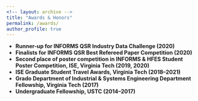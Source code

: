 ```yaml
---
<!-- layout: archive -->
title: "Awards & Honors"
permalink: /awards/
author_profile: true
---
```

*  **Runner-up for INFORMS QSR Industry Data Challenge (2020)**
*  **Finalists for INFORMS QSR Best Refereed Paper Competition (2020)**
*  **Second place of poster competition in INFORMS & HFES Student Poster Competition, ISE, Virginia Tech (2019, 2020)**
*  **ISE Graduate Student Travel Awards, Virginia Tech (2018–2021)**
*  **Grado Department of Industrial & Systems Engineering Department Fellowship, Virginia Tech (2017)**
*  **Undergraduate Fellowship, USTC (2014–2017)**
